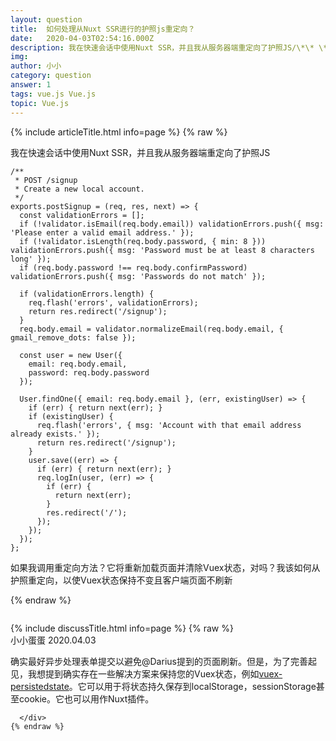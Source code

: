 ```yaml
---
layout: question
title:  如何处理从Nuxt SSR进行的护照js重定向？
date:   2020-04-03T02:54:16.000Z
description: 我在快速会话中使用Nuxt SSR，并且我从服务器端重定向了护照JS/\*\* \* POST /signup \* Create a new local...
img: 
author: 小小
category: question
answer: 1
tags: vue.js Vue.js
topic: Vue.js
---
```

<div class="article-root">
  <div class="article">
    {% include articleTitle.html info=page %}
    {% raw %}
    <div class="article-content"><p><font style="vertical-align: inherit;"><font style="vertical-align: inherit;">我在快速会话中使用Nuxt SSR，并且我从服务器端重定向了护照JS</font></font></p>

<pre><code>/**<font></font>
 * POST /signup<font></font>
 * Create a new local account.<font></font>
 */<font></font>
exports.postSignup = (req, res, next) =&gt; {<font></font>
  const validationErrors = [];<font></font>
  if (!validator.isEmail(req.body.email)) validationErrors.push({ msg: 'Please enter a valid email address.' });<font></font>
  if (!validator.isLength(req.body.password, { min: 8 })) validationErrors.push({ msg: 'Password must be at least 8 characters long' });<font></font>
  if (req.body.password !== req.body.confirmPassword) validationErrors.push({ msg: 'Passwords do not match' });<font></font>
<font></font>
  if (validationErrors.length) {<font></font>
    req.flash('errors', validationErrors);<font></font>
    return res.redirect('/signup');<font></font>
  }<font></font>
  req.body.email = validator.normalizeEmail(req.body.email, { gmail_remove_dots: false });<font></font>
<font></font>
  const user = new User({<font></font>
    email: req.body.email,<font></font>
    password: req.body.password<font></font>
  });<font></font>
<font></font>
  User.findOne({ email: req.body.email }, (err, existingUser) =&gt; {<font></font>
    if (err) { return next(err); }<font></font>
    if (existingUser) {<font></font>
      req.flash('errors', { msg: 'Account with that email address already exists.' });<font></font>
      return res.redirect('/signup');<font></font>
    }<font></font>
    user.save((err) =&gt; {<font></font>
      if (err) { return next(err); }<font></font>
      req.logIn(user, (err) =&gt; {<font></font>
        if (err) {<font></font>
          return next(err);<font></font>
        }<font></font>
        res.redirect('/');<font></font>
      });<font></font>
    });<font></font>
  });<font></font>
};<font></font>
</code></pre>

<p><font style="vertical-align: inherit;"><font style="vertical-align: inherit;">如果我调用重定向方法？</font><font style="vertical-align: inherit;">它将重新加载页面并清除Vuex状态，对吗？</font><font style="vertical-align: inherit;">我该如何从护照重定向，以使Vuex状态保持不变且客户端页面不刷新</font></font></p></div>
    {% endraw %}
  </div>
  <p style="height: 0;width:0;overflow: hidden;"> 第3934篇《如何处理从Nuxt SSR进行的护照js重定向？》来自Winter(https://github.com/aiyld/aiyld.github.io)的站点</p>
  <div class="discuss-wrapper">
    {% include discussTitle.html info=page %}
    {% raw %}
    <div class="discuss-item">
        <div class="discuss-parent">
          <div class="discuss-meta">
            <span class="discuss-user">小小蛋蛋</span>
            <span class="discuss-time">2020.04.03</span>
          </div>
          <div class="discuss-comment"><p><font style="vertical-align: inherit;"><font style="vertical-align: inherit;">确实最好异步处理表单提交以避免@Darius提到的页面刷新。</font><font style="vertical-align: inherit;">但是，为了完善起见，我想提到确实存在一些解决方案来保持您的Vuex状态，例如</font></font><a href="https://github.com/robinvdvleuten/vuex-persistedstate/" rel="nofollow noreferrer"><font style="vertical-align: inherit;"><font style="vertical-align: inherit;">vuex-persistedstate</font></font></a><font style="vertical-align: inherit;"><font style="vertical-align: inherit;">。</font><font style="vertical-align: inherit;">它可以用于将状态持久保存到localStorage，sessionStorage甚至cookie。</font><font style="vertical-align: inherit;">它也可以用作Nuxt插件。</font></font></p></div>
        </div>
        
      </div>
    {% endraw %}
  </div>
<div>
